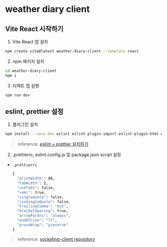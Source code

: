 # weather diary client

## Vite React 시작하기

1. Vite React 앱 설치

```bash
npm create vite@latest weather-diary-client --template react
```

2. npm 패키지 설치

```bash
cd weather-diary-client
npm i
```

3. 리액트 앱 실행

```
npm run dev
```

## eslint, prettier 설정

1. 플러그인 설치

```bash
npm install --save-dev eslint eslint-plugin-import eslint-plugin-html eslint-config-prettier prettier
```

> reference: [eslint + prettier 설치하기](https://velog.io/@dikum98/vite%EB%A1%9C-react-%ED%94%84%EB%A1%9C%EC%A0%9D%ED%8A%B8-%EC%8B%9C%EC%9E%91%ED%95%98%EA%B8%B0)

2. .prettierrc, eslint.config.js 및 package.json script 설정

- `.prettierrc`

  ```bash
  {
    "printWidth": 80,
    "tabWidth": 2,
    "useTabs": false,
    "semi": true,
    "singleQuote": false,
    "jsxSingleQuote": false,
    "trailingComma": "es5",
    "bracketSpacing": true,
    "arrowParens": "always",
    "endOfLine": "lf",
    "proseWrap": "preserve"
  }
  ```

> reference: [socketing-client repository](https://github.com/everyone-falls-asleep/socketing-client/blob/master/eslint.config.js)

